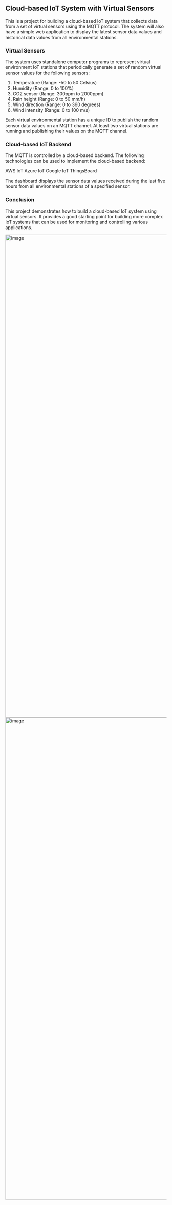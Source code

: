 <h2> Cloud-based IoT System with Virtual Sensors </h2>

This is a project for building a cloud-based IoT system that collects data from a set of virtual sensors using the MQTT protocol. The system will also have a simple web application to display the latest sensor data values and historical data values from all environmental stations.

<h3> Virtual Sensors </h3>

The system uses standalone computer programs to represent virtual environment IoT stations that periodically generate a set of random virtual sensor values for the following sensors:

1. Temperature (Range: -50 to 50 Celsius)
2. Humidity (Range: 0 to 100%)
3. CO2 sensor (Range: 300ppm to 2000ppm)
4. Rain height (Range: 0 to 50 mm/h)
5. Wind direction (Range: 0 to 360 degrees)
6. Wind intensity (Range: 0 to 100 m/s)

Each virtual environmental station has a unique ID to publish the random sensor data values on an MQTT channel. At least two virtual stations are running and publishing their values on the MQTT channel.

<h3> Cloud-based IoT Backend </h3>

The MQTT is controlled by a cloud-based backend. The following technologies can be used to implement the cloud-based backend:

AWS IoT
Azure IoT
Google IoT 
ThingsBoard

The dashboard displays the sensor data values received during the last five hours from all environmental stations of a specified sensor.

 <h3> Conclusion </h3>

This project demonstrates how to build a cloud-based IoT system using virtual sensors. It provides a good starting point for building more complex IoT systems that can be used for monitoring and controlling various applications.


<img width="1500" alt="image" src="https://user-images.githubusercontent.com/47717859/231624756-5112ff18-bb3c-4991-b4a5-d46cbba0b0be.png">


<img width="1500" alt="image" src="https://user-images.githubusercontent.com/47717859/231624644-9c1adfd9-5f7c-400e-8760-6ca5b1efcf72.png">
